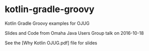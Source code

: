 # kotlin-gradle-groovy
Kotlin Gradle Groovy examples for OJUG

Slides and Code from Omaha Java Users Group talk on 2016-10-18

See the [Why Kotlin OJUG.pdf] file for slides
